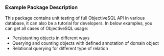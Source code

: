 ### Example Package Description

This package contains unit testing of full ObjectiveSQL API in various database, it can also be a tutorial for developers. In below examples, you can get all cases of ObjectiveSQL usage:

- Persistanting objects in different ways
- Querying and counting objects with defined annotation of domain object
- Relational querying for different type of relation
